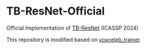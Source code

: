 # TB-ResNet-Official
Official Implementation of [TB-ResNet](https://ieeexplore.ieee.org/document/10448221) (ICASSP 2024)

This repository is modified based on [voxceleb_trainer](https://github.com/clovaai/voxceleb_trainer).